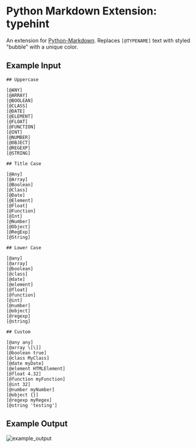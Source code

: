 # Python Markdown Extension: typehint

An extension for [Python-Markdown](https://python-markdown.github.io). Replaces `[@TYPENAME]` text with styled "bubble" with a unique color.

## Example Input

```
## Uppercase

[@ANY]
[@ARRAY]
[@BOOLEAN]
[@CLASS]
[@DATE]
[@ELEMENT]
[@FLOAT]
[@FUNCTION]
[@INT]
[@NUMBER]
[@OBJECT]
[@REGEXP]
[@STRING]

## Title Case

[@Any]
[@Array]
[@Boolean]
[@Class]
[@Date]
[@Element]
[@Float]
[@Function]
[@Int]
[@Number]
[@Object]
[@RegExp]
[@String]

## Lower Case

[@any]
[@array]
[@boolean]
[@class]
[@date]
[@element]
[@float]
[@function]
[@int]
[@number]
[@object]
[@regexp]
[@string]

## Custom

[@any any]
[@array \[\]]
[@boolean true]
[@class MyClass]
[@date myDate]
[@element HTMLElement]
[@float 4.32]
[@function myFunction]
[@int 32]
[@number myNumber]
[@object {}]
[@regexp myRegex]
[@string 'testing']
```

## Example Output

![example_output](docs/images/example_output.png)